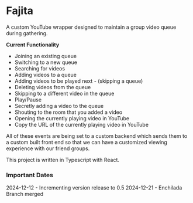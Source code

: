 # Fajita
A custom YouTube wrapper designed to maintain a group video queue during gathering.

**Current Functionality**
- Joining an existing queue
- Switching to a new queue
- Searching for videos
- Adding videos to a queue
- Adding videos to be played next - (skipping a queue)
- Deleting videos from the queue
- Skipping to a different video in the queue
- Play/Pause
- Secretly adding a video to the queue
- Shouting to the room that you added a video
- Opening the currently playing video in YouTube
- Copy the URL of the currently playing video in YouTube

All of these events are being set to a custom backend which sends them to a custom built front end so that we can have a customized viewing experience with our friend groups.

This project is written in Typescript with React.

### Important Dates
2024-12-12 - Incrementing version release to 0.5
2024-12-21 - Enchilada Branch merged